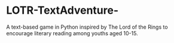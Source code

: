 # LOTR-TextAdventure-
 A text-based game in Python inspired by The Lord of the Rings to encourage literary reading among youths aged 10-15.  
